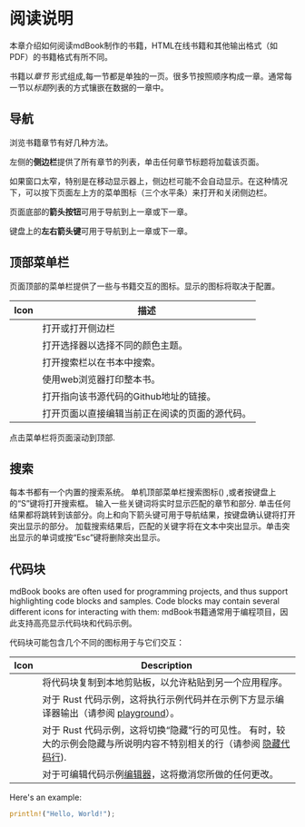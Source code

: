 # 阅读说明

本章介绍如何阅读mdBook制作的书籍，HTML在线书籍和其他输出格式（如PDF）的书籍格式有所不同。

书籍以*章节* 形式组成,每一节都是单独的一页。很多节按照顺序构成一章。通常每一节以*标题*列表的方式镶嵌在数据的一章中。 

## 导航

浏览书籍章节有好几种方法。

左侧的**侧边栏**提供了所有章节的列表，单击任何章节标题将加载该页面。

如果窗口太窄，特别是在移动显示器上，侧边栏可能不会自动显示。在这种情况下，可以按下页面左上方的菜单图标（三个水平条）来打开和关闭侧边栏。

页面底部的**箭头按钮**可用于导航到上一章或下一章。

键盘上的**左右箭头键**可用于导航到上一章或下一章。

## 顶部菜单栏

页面顶部的菜单栏提供了一些与书籍交互的图标。显示的图标将取决于配置。

| Icon | 描述 |
|------|-------------|
| <i class="fa fa-bars"></i> | 打开或打开侧边栏 |
| <i class="fa fa-paint-brush"></i> | 打开选择器以选择不同的颜色主题。 |
| <i class="fa fa-search"></i> | 打开搜索栏以在书本中搜索。 |
| <i class="fa fa-print"></i> | 使用web浏览器打印整本书。 |
| <i class="fa fa-github"></i> | 打开指向该书源代码的Github地址的链接。 |
| <i class="fa fa-edit"></i> | 打开页面以直接编辑当前正在阅读的页面的源代码。|

点击菜单栏将页面滚动到顶部.

## 搜索

每本书都有一个内置的搜索系统。
单机顶部菜单栏搜索图标(<i class="fa fa-search"></i>) ,或者按键盘上的“S”键将打开搜索框。
输入一些关键词将实时显示匹配的章节和部分.
单击任何结果都将跳转到该部分。向上和向下箭头键可用于导航结果，按键盘确认键将打开突出显示的部分。
加载搜索结果后，匹配的关键字将在文本中突出显示。单击突出显示的单词或按“Esc”键将删除突出显示。

## 代码块

mdBook books are often used for programming projects, and thus support highlighting code blocks and samples.
Code blocks may contain several different icons for interacting with them:
mdBook书籍通常用于编程项目，因此支持高亮显示代码块和代码示例。

代码块可能包含几个不同的图标用于与它们交互：

| Icon | Description |
|------|-------------|
| <i class="fa fa-copy"></i> | 将代码块复制到本地剪贴板，以允许粘贴到另一个应用程序。 |
| <i class="fa fa-play"></i> | 对于 Rust 代码示例，这将执行示例代码并在示例下方显示编译器输出（请参阅 [playground](../format/mdbook.md#rust-playground)）。 |
| <i class="fa fa-eye"></i> | 对于 Rust 代码示例，这将切换“隐藏”行的可见性。 有时，较大的示例会隐藏与所说明内容不特别相关的行（请参阅 [隐藏代码行](../format/mdbook.md#hiding-code-lines)). |
| <i class="fa fa-history"></i> | 对于可编辑代码示例[编辑器](../format/theme/editor.md)，这将撤消您所做的任何更改。 |

Here's an example:

```rust
println!("Hello, World!");
```
